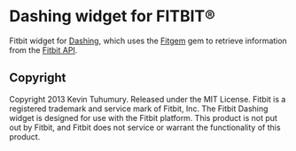 # Dashing widget for FITBIT®

Fitbit widget for [Dashing](http://shopify.github.com/dashing), which uses the [Fitgem](https://github.com/whazzmaster/fitgem) gem to retrieve information from the [Fitbit API](https://dev.fitbit.com/).

## Copyright

Copyright 2013 Kevin Tuhumury. Released under the MIT License. Fitbit is a registered trademark and service mark of Fitbit, Inc. The Fitbit Dashing widget is designed for use with the Fitbit platform. This product is not put out by Fitbit, and Fitbit does not service or warrant the functionality of this product.
